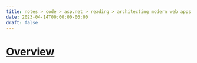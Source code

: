 ```yaml
---
title: notes > code > asp.net > reading > architecting modern web apps > 9 azure hosting recommendations
date: 2023-04-14T00:00:00-06:00
draft: false
---
```


# [Overview](https://learn.microsoft.com/en-us/dotnet/architecture/modern-web-apps-azure/azure-hosting-recommendations-for-asp-net-web-apps)
